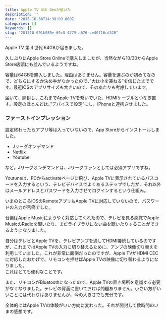 ```yaml
---
title: Apple TV 4th Genが届いた
description: ''
date: '2015-10-30T14:38:09.000Z'
categories: []
keywords: []
slug: "201510-691b089e-69c8-4779-a676-ce46716cd320"
---
```

Apple TV 第４世代 64GBが届きました。

久しぶりにApple Store Onlineで購入しましたが、当然ながら10/30からApple Store店頭にも並んでいるようですね。

容量は64GBを購入しました。理由はありません。容量を選ぶのが初めてなので、どちらにするか決め手がなかったので、”大は小を兼ねる”を信じたまでです。最近iOSのアプリサイズも大きいので、そのあたりも考慮しています。

届いて、開封し、これまでApple TVを繋いでいた、HDMIケーブルとつなぎ直す。設定のほとんどは、”デバイスで設定”にし、iPhoneと連携させました。

### ファーストインプレッション

設定終わったらアプリ等は入っていないので、App Storeからインストールしました。

*   Jリーグオンデマンド
*   Netflix
*   Youtube

など。Jリーグオンデマンドは、Jリーグファンとしては必須アプリですね。

Youtuneは、PCからactivateページに飛び、Apple TVに表示されているパスコードを入力するという、テレビデバイスでよくあるステップでしたが、それ以外はメールアドレスとパスワードを入力させてログインするという仕組み。

いまのところiOSのRemoteアプリもApple TVに対応していないので、パスワードの入力が苦痛でした。

音楽はApple Musicにようやく対応してくれたので、テレビを見る感覚でApple MusicのRadioを聞いたり、まだライブラリにない曲を聴いたりすることができるようになりました。

自分はテレビとApple TVを、テレビアンプを通してHDMI接続しているのですが、これまではApple TVの入力に切り替えるために、アンプの映像切り替えを利用していました。これが非常に面倒だったのですが、Apple TVがHDMI CECに対応したおかげで、リモコンを押せばApple TVの映像に切り替わるようになりました。   
これはとても便利なことです。

また、リモコンがBluetoothになったので、Apple TVの置き場所を意識する必要がなくなりました。テレビの背面に置いておけば問題ありません。小さい方がいいことには代わりはありませんが、今の大きさでも充分です。

全体的にはApple TVの体験がいい方向に変わった。それが開封して数時間のいまの感想です。